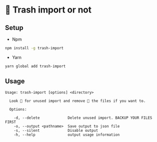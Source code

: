 # 💩 Trash import or not

## Setup

- Npm
```sh
npm install -g trash-import
```

- Yarn
```sh
yarn global add trash-import
```

## Usage

```
Usage: trash-import [options] <directory>

  Look 👀 for unused import and remove 💩 the files if you want to.

  Options:

    -d, --delete             Delete unused import. BACKUP YOUR FILES FIRST
    -o, --output <pathname>  Save output to json file
    -s, --silent             Disable output
    -h, --help               output usage information

```

